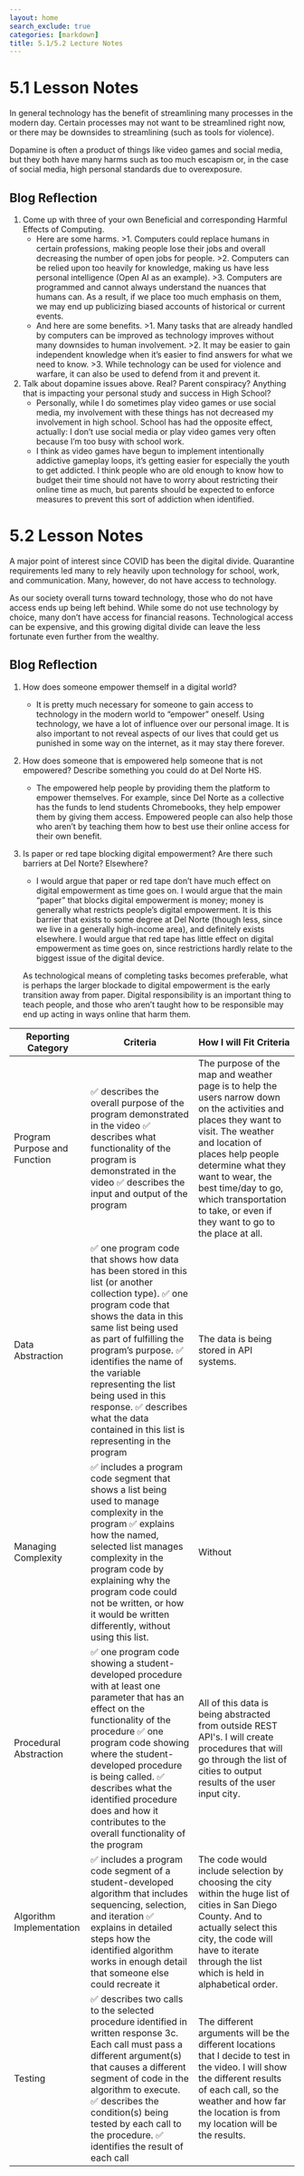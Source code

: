 ```yaml
---
layout: home
search_exclude: true
categories: [markdown]
title: 5.1/5.2 Lecture Notes
---
```


# 5.1 Lesson Notes
In general technology has the benefit of streamlining many processes in the modern day. Certain processes may not want to be streamlined right now, or there may be downsides to streamlining (such as tools for violence).

Dopamine is often a product of things like video games and social media, but they both have many harms such as too much escapism or, in the case of social media, high personal standards due to overexposure.

## Blog Reflection
1. Come up with three of your own Beneficial and corresponding Harmful Effects of Computing.
    - Here are some harms. >1. Computers could replace humans in certain professions, making people lose their jobs and overall decreasing the number of open jobs for people. >2. Computers can be relied upon too heavily for knowledge, making us have less personal intelligence (Open AI as an example). >3. Computers are programmed and cannot always understand the nuances that humans can. As a result, if we place too much emphasis on them, we may end up publicizing biased accounts of historical or current events.
    - And here are some benefits. >1. Many tasks that are already handled by computers can be improved as technology improves without many downsides to human involvement. >2. It may be easier to gain independent knowledge when it’s easier to find answers for what we need to know. >3. While technology can be used for violence and warfare, it can also be used to defend from it and prevent it.
2. Talk about dopamine issues above. Real? Parent conspiracy? Anything that is impacting your personal study and success in High School?
    - Personally, while I do sometimes play video games or use social media, my involvement with these things has not decreased my involvement in high school. School has had the opposite effect, actually: I don’t use social media or play video games very often because I’m too busy with school work.
    - I think as video games have begun to implement intentionally addictive gameplay loops, it’s getting easier for especially the youth to get addicted. I think people who are old enough to know how to budget their time should not have to worry about restricting their online time as much, but parents should be expected to enforce measures to prevent this sort of addiction when identified.

# 5.2 Lesson Notes
A major point of interest since COVID has been the digital divide. Quarantine requirements led many to rely heavily upon technology for school, work, and communication. Many, however, do not have access to technology.

As our society overall turns toward technology, those who do not have access ends up being left behind. While some do not use technology by choice, many don’t have access for financial reasons. Technological access can be expensive, and this growing digital divide can leave the less fortunate even further from the wealthy.

## Blog Reflection
1. How does someone empower themself in a digital world?
    - It is pretty much necessary for someone to gain access to technology in the modern world to “empower” oneself. Using technology, we have a lot of influence over our personal image. It is also important to not reveal aspects of our lives that could get us punished in some way on the internet, as it may stay there forever.
2. How does someone that is empowered help someone that is not empowered? Describe something you could do at Del Norte HS.
    - The empowered help people by providing them the platform to empower themselves. For example, since Del Norte as a collective has the funds to lend students Chromebooks, they help empower them by giving them access. Empowered people can also help those who aren’t by teaching them how to best use their online access for their own benefit.
3. Is paper or red tape blocking digital empowerment? Are there such barriers at Del Norte? Elsewhere?
    - I would argue that paper or red tape don’t have much effect on digital empowerment as time goes on. I would argue that the main “paper” that blocks digital empowerment is money; money is generally what restricts people’s digital empowerment. It is this barrier that exists to some degree at Del Norte (though less, since we live in a generally high-income area), and definitely exists elsewhere. I would argue that red tape has little effect on digital empowerment as time goes on, since restrictions hardly relate to the biggest issue of the digital device.
    
    As technological means of completing tasks becomes preferable, what is perhaps the larger blockade to digital empowerment is the early transition away from paper. Digital responsibility is an important thing to teach people, and those who aren’t taught how to be responsible may end up acting in ways online that harm them.

| Reporting Category | Criteria | How I will Fit Criteria |
|-|-|-|
| Program Purpose and Function | ✅ describes the overall purpose of the program demonstrated in the video ✅ describes what functionality of the program is demonstrated in the video ✅ describes the input and output of the program | The purpose of the map and weather page is to help the users narrow down on the activities and places they want to visit. The weather and location of places help people determine what they want to wear, the best time/day to go, which transportation to take, or even if they want to go to the place at all. |
| Data Abstraction | ✅ one program code that shows how data has been stored in this list (or another collection type). ✅ one program code that shows the data in this same list being used as part of fulfilling the program’s purpose. ✅ identifies the name of the variable representing the list being used in this response. ✅ describes what the data contained in this list is representing in the program | The data is being stored in API systems. | 
| Managing Complexity | ✅ includes a program code segment that shows a list being used to manage complexity in the program  ✅ explains how the named, selected list manages complexity in the program code by explaining why the program code could not be written, or how it would be written differently, without using this list. | Without |
| Procedural Abstraction | ✅ one program code showing a student-developed procedure with at least one parameter that has an effect on the functionality of the procedure ✅ one program code showing where the student-developed procedure is being called. ✅ describes what the identified procedure does and how it contributes to the overall functionality of the program | All of this data is being abstracted from outside REST API's. I will create procedures that will go through the list of cities to output results of the user input city. |
| Algorithm Implementation | ✅ includes a program code segment of a student-developed algorithm that includes sequencing, selection, and iteration ✅ explains in detailed steps how the identified algorithm works in enough detail that someone else could recreate it | The code would include selection by choosing the city within the huge list of cities in San Diego County. And to actually select this city, the code will have to iterate through the list which is held in alphabetical order. |
| Testing | ✅ describes two calls to the selected procedure identified in written response 3c. Each call must pass a different argument(s) that causes a different segment of code in the algorithm to execute. ✅ describes the condition(s) being tested by each call to the procedure. ✅ identifies the result of each call | The different arguments will be the different locations that I decide to test in the video. I will show the different results of each call, so the weather and how far the location is from my location will be the results.  | 